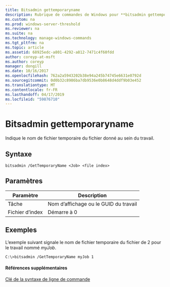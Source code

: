 ```yaml
---
title: Bitsadmin gettemporaryname
description: Rubrique de commandes de Windows pour **bitsadmin gettemporaryname** -indique le nom de fichier temporaire du fichier donné au sein du travail.
ms.custom: na
ms.prod: windows-server-threshold
ms.reviewer: na
ms.suite: na
ms.technology: manage-windows-commands
ms.tgt_pltfrm: na
ms.topic: article
ms.assetid: 68925edc-a801-4292-a812-7471c4f60fdd
author: coreyp-at-msft
ms.author: coreyp
manager: dongill
ms.date: 10/16/2017
ms.openlocfilehash: 762a2a5943202b38e94a245b74745e6631e0792d
ms.sourcegitcommit: 0d0b32c8986ba7db9536e0b8648d4ddf9b03e452
ms.translationtype: MT
ms.contentlocale: fr-FR
ms.lasthandoff: 04/17/2019
ms.locfileid: "59876710"
---
```

# <a name="bitsadmin-gettemporaryname"></a>Bitsadmin gettemporaryname



Indique le nom de fichier temporaire du fichier donné au sein du travail.

## <a name="syntax"></a>Syntaxe

```
bitsadmin /GetTemporaryName <Job> <file index> 
```

## <a name="parameters"></a>Paramètres

|Paramètre|Description|
|---------|-----------|
|Tâche|Nom d’affichage ou le GUID du travail|
|Fichier d’index|Démarre à 0|

## <a name="BKMK_examples"></a>Exemples

L’exemple suivant signale le nom de fichier temporaire du fichier de 2 pour le travail nommé *myJob*.
```
C:\>bitsadmin /GetTemporaryName myJob 1 
```

#### <a name="additional-references"></a>Références supplémentaires

[Clé de la syntaxe de ligne de commande](command-line-syntax-key.md)